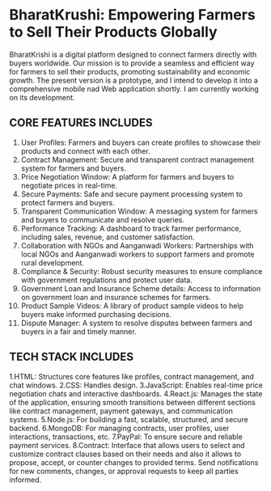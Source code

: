 # BharatKrushi: Empowering Farmers to Sell Their Products Globally

BharatKrishi is a digital platform designed to connect farmers directly with buyers worldwide. Our mission is to provide a seamless and efficient way for farmers to sell their products, promoting sustainability and economic growth. The present version is a prototype, and I intend to develop it into a comprehensive mobile nad Web application shortly. I am currently working on its development.


## CORE FEATURES INCLUDES
1. User Profiles: Farmers and buyers can create profiles to showcase their products and connect with each other.
2. Contract Management: Secure and transparent contract management system for farmers and buyers.
3. Price Negotiation Window: A platform for farmers and buyers to negotiate prices in real-time.
4. Secure Payments: Safe and secure payment processing system to protect farmers and buyers.
5. Transparent Communication Window: A messaging system for farmers and buyers to communicate and resolve queries.
6. Performance Tracking: A dashboard to track farmer performance, including sales, revenue, and customer satisfaction.
7. Collaboration with NGOs and Aanganwadi Workers: Partnerships with local NGOs and Aanganwadi workers to support farmers and promote rural development.
8. Compliance & Security: Robust security measures to ensure compliance with government regulations and protect user data.
9. Government Loan and Insurance Scheme details: Access to information on government loan and insurance schemes for farmers.
10. Product Sample Videos: A library of product sample videos to help buyers make informed purchasing decisions.
11. Dispute Manager: A system to resolve disputes between farmers and buyers in a fair and timely manner.
    

## TECH STACK INCLUDES

1.HTML: Structures core features like profiles, contract management, and chat windows.
2.CSS: Handles design.
3.JavaScript: Enables real-time price negotiation chats and interactive dashboards.
4.React.js: Manages the state of the application, ensuring smooth transitions between different sections like contract management, payment gateways, and communication systems.
5.Node.js: For building a fast, scalable, structured, and secure backend.
6.MongoDB: For managing contracts, user profiles, user interactions, transactions, etc.
7.PayPal: To ensure secure and reliable payment services.
8.Contract: Interface that allows users to select and customize contract clauses based on their needs and also it allows to propose, accept, or counter changes to provided terms.
            Send notifications for new comments, changes, or approval requests to keep all parties informed.
